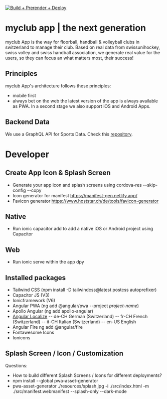 [![Build + Prerender + Deploy](https://github.com/myclubapp/app/actions/workflows/main.yml/badge.svg)](https://github.com/myclubapp/app/actions/workflows/main.yml)

# myclub app | the next generation
myclub App is the way for floorball, handball & volleyball clubs in switzerland to manage their club. Based on real data from swissunihockey, swiss volley and swiss handball association, we generate real value for the users, so they can focus an what matters most, their success!

## Principles
myclub App's architecture follows these principles:
- mobile first
- always bet on the web
the latest version of the app is always available as PWA. In a second stage we also support iOS and Android Apps.

## Backend Data
We use a GraphQL API for Sports Data. Check this [repository](https://github.com/myclubapp/backend).

# Developer
## Create App Icon & Splash Screen
- Generate your app icon and splash screens using cordova-res --skip-config --copy
- Icon generator for manifest https://manifest-gen.netlify.app/
- Favicon generator https://www.hoststar.ch/de/tools/favicon-generator

## Native
- Run ionic capacitor add to add a native iOS or Android project using Capacitor

## Web
- Run ionic serve within the app dpy

## Installed packages
- Tailwind CSS (npm install -D tailwindcss@latest postcss autoprefixer)
- Capacitor JS (V3)
- Ionicframework (V6)
- Angular PWA (ng add @angular/pwa --project _project-name_)
- Apollo Angular (ng add apollo-angular)
- [Angular Localize](https://angular.io/guide/i18n-common-locale-id) 
-- de-CH 	German (Switzerland)
-- fr-CH 	French (Switzerland)
-- it-CH    Italian (Switzerland)
-- en-US    English
- Angular Fire ng add @angular/fire
- Fontawesome Icons
- Ionicons


## Splash Screen / Icon / Customization
Questions: 
- How to build different Splash Screens / Icons for different deployments?
- npm install --global pwa-asset-generator
- pwa-asset-generator ./resources/splash.jpg -i ./src/index.html -m ./src/manifest.webmanifest --splash-only --dark-mode